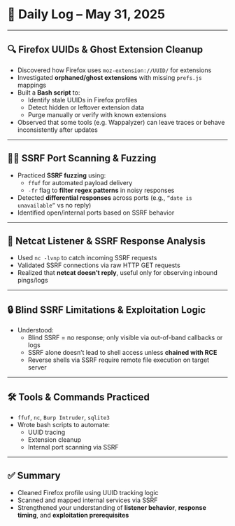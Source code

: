 # 🧠 Daily Log – May 31, 2025

---

## 🔍 Firefox UUIDs & Ghost Extension Cleanup

- Discovered how Firefox uses `moz-extension://UUID/` for extensions
- Investigated **orphaned/ghost extensions** with missing `prefs.js` mappings
- Built a **Bash script** to:
  - Identify stale UUIDs in Firefox profiles
  - Detect hidden or leftover extension data
  - Purge manually or verify with known extensions
- Observed that some tools (e.g. Wappalyzer) can leave traces or behave inconsistently after updates

---

## 🕵️‍♂️ SSRF Port Scanning & Fuzzing

- Practiced **SSRF fuzzing** using:
  - `ffuf` for automated payload delivery
  - `-fr` flag to **filter regex patterns** in noisy responses
- Detected **differential responses** across ports (e.g., `“date is unavailable”` vs no reply)
- Identified open/internal ports based on SSRF behavior

---

## 📡 Netcat Listener & SSRF Response Analysis

- Used `nc -lvnp` to catch incoming SSRF requests
- Validated SSRF connections via raw HTTP GET requests
- Realized that **netcat doesn’t reply**, useful only for observing inbound pings/logs

---

## 🔒 Blind SSRF Limitations & Exploitation Logic

- Understood:
  - Blind SSRF = no response; only visible via out-of-band callbacks or logs
  - SSRF alone doesn’t lead to shell access unless **chained with RCE**
  - Reverse shells via SSRF require remote file execution on target server

---

## 🛠 Tools & Commands Practiced

- `ffuf`, `nc`, `Burp Intruder`, `sqlite3`
- Wrote bash scripts to automate:
  - UUID tracing
  - Extension cleanup
  - Internal port scanning via SSRF

---

## ✅ Summary

- Cleaned Firefox profile using UUID tracking logic
- Scanned and mapped internal services via SSRF
- Strengthened your understanding of **listener behavior**, **response timing**, and **exploitation prerequisites**
